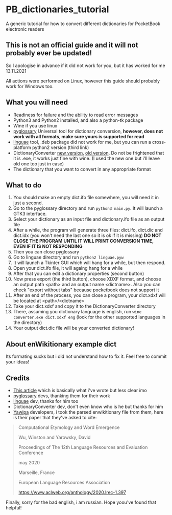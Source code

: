 # PB_dictionaries_tutorial
A generic tutorial for how to convert different dictionaries for PocketBook electronic readers

## This is not an official guide and it will not probably ever be updated!
So I apologise in advance if it did not work for you, but it has worked for me 13.11.2021

All actions were performed on Linux, however this guide should probably work for Windows too.

## What you will need

* Readiness for failure and the ability to read error messages
* Python3 and Python2 installed, and also a python-tk package
* Wine if you use linux
* [pyglossary](https://github.com/ilius/pyglossary) Universal tool for dictionary conversion, **however, does not work with all formats, make sure yours is supported for read**
* [linguae](https://linguae.stalikez.info/dwnld.php) tool, .deb package did not work for me, but you can run a cross-platform python2 version (third link)
* DictionaryConverter [new version](http://www.mobileread.com/forums/attachment.php?attachmentid=42342&d=1262456131), [old version](http://www.mobileread.com/forums/attachment.php?attachmentid=40885&d=1260265451). Do not be frightened that it is .exe, it works just fine with wine. (I used the new one but i'll leave old one too just in case)
* The dictionary that you want to convert in any appropriate format

## What to do

1. You should make an empty dict.ifo file somewhere, you will need it in just a second.
2. Go to the pyglossary directory and run `python3 main.py`. It will launch a GTK3 interface.
3. Select your dictionary as an input file and dictionary.ifo file as an output file
4. After a while, the program will generate three files: dict.ifo, dict.dic and dict.idx (you won't need the last one so it is ok if it is missing) **DO NOT CLOSE THE PROGRAM UNTIL IT WILL PRINT CONVERSION TIME, EVEN IF IT IS NOT RESPONDING**
5. Then you can close pyglossary
6. Go to linguae directory and run `python2 linguae.pyw`
7. It will launch a Tkinter GUI which will hang for a while, but then respond. 
8. Open your dict.ifo file, it will againg hang for a while
9. After that you can edit a dictionary properties (second button)
10. Now press export (the third button), choose XDXF format, and choose an output path \<path\> and an output name \<dictname\>. Also you can check "export without tabs" because pocketbook does not support it
11. After an end of the process, you can close a program, your dict.xdxf will be located at \<path\>/\<dictname\>
12. Take your dict.xdxf and copy it to the DictionaryConverter directory
13. There, assuming you dictionary language is english, run `wine converter.exe dict.xdxf eng` (look for the other supported languages in the directory)
14. Your output dict.dic file will be your converted dictionary!

## About enWikitionary example dict
Its formating sucks but i did not understand how to fix it. Feel free to commit your ideas!

## Credits

* [This article](https://zderadicka.eu/convert-dictionary-for-pocketbook-ebook-reader/) which is basically what i've wrote but less clear imo
* [pyglossary](https://github.com/ilius/pyglossary) devs, thanking them for their work
* [linguae](https://stalikez.info/) dev, thanks for him too
* DictionaryConverter dev, don't even know who is he but thanks for him
* [Yawipa](https://github.com/wswu/yawipa) developers, i took the parsed enwikitionary file from them, here is their paper that they've asked to cite:

> Computational Etymology and Word Emergence
> 
> Wu, Winston and Yarowsky, David
> 
> Proceedings of The 12th Language Resources and Evaluation Conference
> 
> may 2020
> 
> Marseille, France
> 
> European Language Resources Association
> 
> https://www.aclweb.org/anthology/2020.lrec-1.397
>

Finally, sorry for the bad english, i am russian. Hope yoou've found that helpful!
